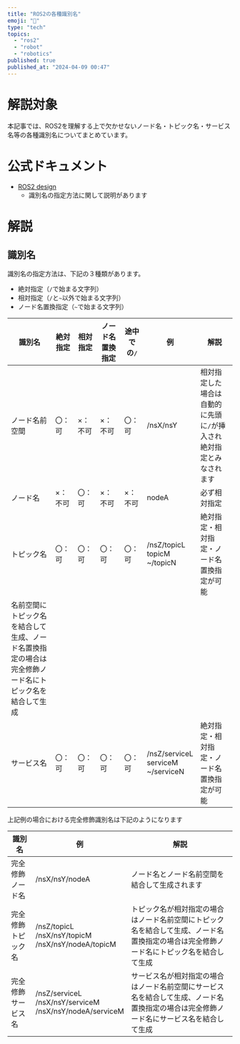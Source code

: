 ```yaml
---
title: "ROS2の各種識別名"
emoji: "📘"
type: "tech"
topics:
  - "ros2"
  - "robot"
  - "robotics"
published: true
published_at: "2024-04-09 00:47"
---
```


# 解説対象

本記事では、ROS2を理解する上で欠かせないノード名・トピック名・サービス名等の各種識別名についてまとめています。

# 公式ドキュメント

- [ROS2 design](https://design.ros2.org/articles/topic_and_service_names.html)
  - 識別名の指定方法に関して説明があります


# 解説

## 識別名

識別名の指定方法は、下記の３種類があります。

- 絶対指定（`/`で始まる文字列）
- 相対指定（`/`と`~`以外で始まる文字列）
- ノード名置換指定（`~`で始まる文字列）

| 識別名 | 絶対指定 | 相対指定 | ノード名置換指定 |途中での`/` | 例 | 解説 |
| ---- | ---- | ---- | ---- | ---- | ---- | ---- |
| ノード名前空間 | 〇：可 | ×：不可 | ×：不可 | 〇：可 | /nsX/nsY | 相対指定した場合は自動的に先頭に`/`が挿入され絶対指定とみなされます |
| ノード名 | ×：不可 | 〇：可 | ×：不可 | ×：不可 | nodeA | 必ず相対指定 |
| トピック名 | 〇：可 | 〇：可 | 〇：可 | 〇：可 | /nsZ/topicL<br/>topicM<br/>~/topicN | 絶対指定・相対指定・ノード名置換指定が可能 |
名前空間にトピック名を結合して生成、ノード名置換指定の場合は完全修飾ノード名にトピック名を結合して生成 |
| サービス名 | 〇：可 | 〇：可 | 〇：可 | 〇：可 | /nsZ/serviceL<br/>serviceM<br/>~/serviceN | 絶対指定・相対指定・ノード名置換指定が可能 |

上記例の場合における完全修飾識別名は下記のようになります

| 識別名 | 例 | 解説 |
| ---- | ---- | ---- |
| 完全修飾ノード名 | /nsX/nsY/nodeA | ノード名とノード名前空間を結合して生成されます |
| 完全修飾トピック名 | /nsZ/topicL<br/>/nsX/nsY/topicM<br/>/nsX/nsY/nodeA/topicM | トピック名が相対指定の場合はノード名前空間にトピック名を結合して生成、ノード名置換指定の場合は完全修飾ノード名にトピック名を結合して生成 |
| 完全修飾サービス名 | /nsZ/serviceL<br/>/nsX/nsY/serviceM<br/>/nsX/nsY/nodeA/serviceM | サービス名が相対指定の場合はノード名前空間にサービス名を結合して生成、ノード名置換指定の場合は完全修飾ノード名にサービス名を結合して生成 |
